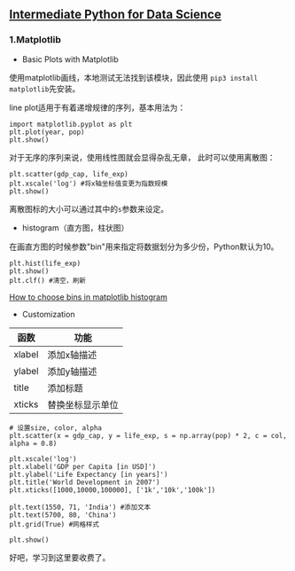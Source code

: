 ## [Intermediate Python for Data Science](https://campus.datacamp.com/courses/intermediate-python-for-data-science/)

### 1.Matplotlib

- Basic Plots with Matplotlib

使用matplotlib画线，本地测试无法找到该模块，因此使用 `pip3 install matplotlib`先安装。

line plot适用于有着递增规律的序列，基本用法为：

```
import matplotlib.pyplot as plt
plt.plot(year, pop)
plt.show()
```

对于无序的序列来说，使用线性图就会显得杂乱无章， 此时可以使用离散图：

```
plt.scatter(gdp_cap, life_exp)
plt.xscale('log') #将x轴坐标值变更为指数规模
plt.show()
```

离散图标的大小可以通过其中的`s`参数来设定。

- histogram（直方图，柱状图）

在画直方图的时候参数"bin"用来指定将数据划分为多少份，Python默认为10。

```
plt.hist(life_exp)
plt.show()
plt.clf() #清空，刷新
```

[How to choose bins in matplotlib histogram](https://stackoverflow.com/questions/33458566/how-to-choose-bins-in-matplotlib-histogram)

- Customization

|函数|功能|
|-|-|
|xlabel|添加x轴描述|
|ylabel|添加y轴描述|
|title|添加标题|
|xticks|替换坐标显示单位|

```
# 设置size, color, alpha
plt.scatter(x = gdp_cap, y = life_exp, s = np.array(pop) * 2, c = col, alpha = 0.8)

plt.xscale('log')
plt.xlabel('GDP per Capita [in USD]')
plt.ylabel('Life Expectancy [in years]')
plt.title('World Development in 2007')
plt.xticks([1000,10000,100000], ['1k','10k','100k'])

plt.text(1550, 71, 'India') #添加文本
plt.text(5700, 80, 'China')
plt.grid(True) #网格样式

plt.show()
```

好吧，学习到这里要收费了。
